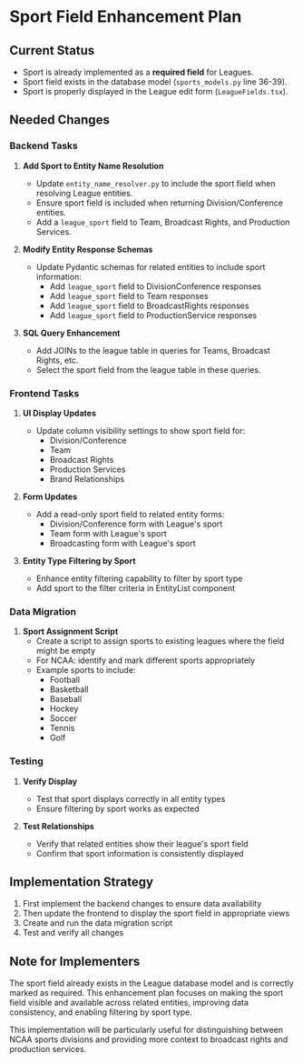 # Sport Field Enhancement Plan

## Current Status
- Sport is already implemented as a **required field** for Leagues.
- Sport field exists in the database model (`sports_models.py` line 36-39).
- Sport is properly displayed in the League edit form (`LeagueFields.tsx`).

## Needed Changes

### Backend Tasks
1. **Add Sport to Entity Name Resolution**
   - Update `entity_name_resolver.py` to include the sport field when resolving League entities.
   - Ensure sport field is included when returning Division/Conference entities.
   - Add a `league_sport` field to Team, Broadcast Rights, and Production Services.

2. **Modify Entity Response Schemas**
   - Update Pydantic schemas for related entities to include sport information:
     - Add `league_sport` field to DivisionConference responses
     - Add `league_sport` field to Team responses
     - Add `league_sport` field to BroadcastRights responses
     - Add `league_sport` field to ProductionService responses

3. **SQL Query Enhancement**
   - Add JOINs to the league table in queries for Teams, Broadcast Rights, etc.
   - Select the sport field from the league table in these queries.

### Frontend Tasks
1. **UI Display Updates**
   - Update column visibility settings to show sport field for:
     - Division/Conference
     - Team
     - Broadcast Rights
     - Production Services
     - Brand Relationships

2. **Form Updates**
   - Add a read-only sport field to related entity forms:
     - Division/Conference form with League's sport
     - Team form with League's sport
     - Broadcasting form with League's sport

3. **Entity Type Filtering by Sport**
   - Enhance entity filtering capability to filter by sport type
   - Add sport to the filter criteria in EntityList component

### Data Migration
1. **Sport Assignment Script**
   - Create a script to assign sports to existing leagues where the field might be empty
   - For NCAA: identify and mark different sports appropriately
   - Example sports to include:
     - Football
     - Basketball
     - Baseball
     - Hockey
     - Soccer
     - Tennis
     - Golf

### Testing
1. **Verify Display**
   - Test that sport displays correctly in all entity types
   - Ensure filtering by sport works as expected
   
2. **Test Relationships**
   - Verify that related entities show their league's sport field
   - Confirm that sport information is consistently displayed

## Implementation Strategy
1. First implement the backend changes to ensure data availability
2. Then update the frontend to display the sport field in appropriate views
3. Create and run the data migration script
4. Test and verify all changes

## Note for Implementers
The sport field already exists in the League database model and is correctly marked as required. This enhancement plan focuses on making the sport field visible and available across related entities, improving data consistency, and enabling filtering by sport type.

This implementation will be particularly useful for distinguishing between NCAA sports divisions and providing more context to broadcast rights and production services.